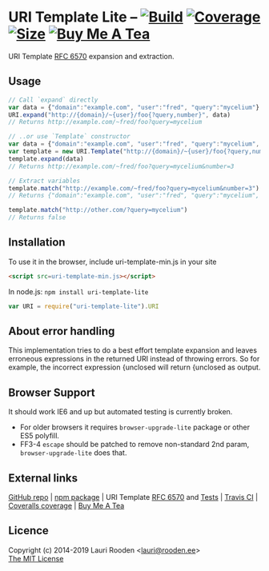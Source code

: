 [1]: https://badgen.net/travis/litejs/uri-template-lite
[2]: https://travis-ci.org/litejs/uri-template-lite
[3]: https://badgen.net/coveralls/c/github/litejs/uri-template-lite
[4]: https://coveralls.io/r/litejs/uri-template-lite
[5]: https://badgen.net/packagephobia/install/uri-template-lite@19.11.0
[6]: https://packagephobia.now.sh/result?p=uri-template-lite
[7]: https://badgen.net/badge/icon/Buy%20Me%20A%20Tea/orange?icon=kofi&label
[8]: https://www.buymeacoffee.com/lauriro

[RFC 6570]: http://tools.ietf.org/html/rfc6570


URI Template Lite &ndash; [![Build][1]][2] [![Coverage][3]][4] [![Size][5]][6] [![Buy Me A Tea][7]][8]
=================

URI Template [RFC 6570][] expansion and extraction.

Usage
-----

```javascript
// Call `expand` directly
var data = {"domain":"example.com", "user":"fred", "query":"mycelium"}
URI.expand("http://{domain}/~{user}/foo{?query,number}", data)
// Returns http://example.com/~fred/foo?query=mycelium

// ..or use `Template` constructor
var data = {"domain":"example.com", "user":"fred", "query":"mycelium", "number": 3}
var template = new URI.Template("http://{domain}/~{user}/foo{?query,number}")
template.expand(data)
// Returns http://example.com/~fred/foo?query=mycelium&number=3

// Extract variables
template.match("http://example.com/~fred/foo?query=mycelium&number=3")
// Returns {"domain":"example.com", "user":"fred", "query":"mycelium", "number": "3"}

template.match("http://other.com/?query=mycelium")
// Returns false
```


Installation
------------

To use it in the browser, include uri-template-min.js in your site

```html
<script src=uri-template-min.js></script>
```

In node.js: `npm install uri-template-lite`

```javascript
var URI = require("uri-template-lite").URI
```


About error handling
--------------------

This implementation tries to do a best effort template expansion
and leaves erroneous expressions in the returned URI
instead of throwing errors.
So for example, the incorrect expression
{unclosed will return {unclosed as output.



Browser Support
---------------

It should work IE6 and up but automated testing is currently broken.

-   For older browsers it requires `browser-upgrade-lite` package
    or other ES5 polyfill.
-   FF3-4 `escape` should be patched to remove non-standard 2nd param,
    `browser-upgrade-lite` does that.



## External links

[GitHub repo](https://github.com/litejs/uri-template-lite) |
[npm package](https://npmjs.org/package/uri-template-lite) |
URI Template [RFC 6570][] and
[Tests](https://github.com/uri-templates/uritemplate-test) |
[Travis CI](https://travis-ci.org/litejs/uri-template-lite) |
[Coveralls coverage](https://coveralls.io/github/litejs/uri-template-lite) |
[Buy Me A Tea][8]


## Licence

Copyright (c) 2014-2019 Lauri Rooden &lt;lauri@rooden.ee&gt;  
[The MIT License](http://lauri.rooden.ee/mit-license.txt)




